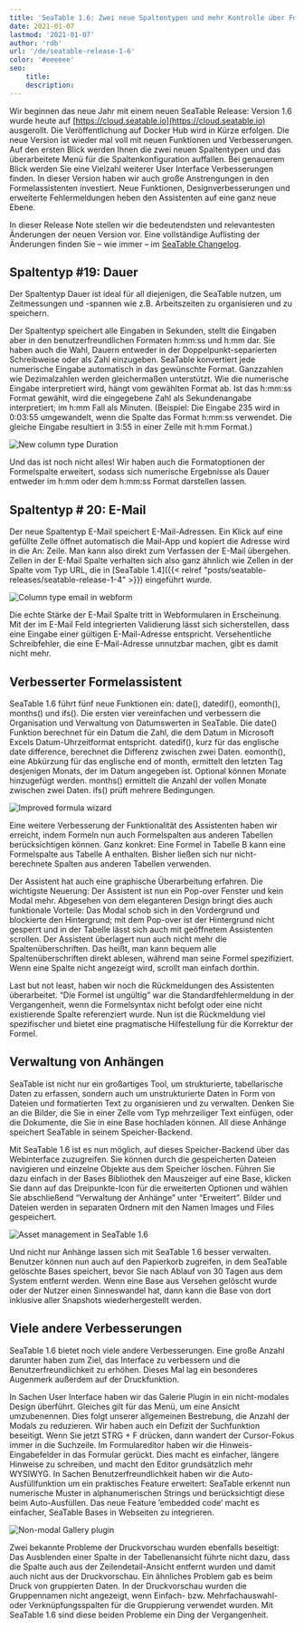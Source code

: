 ```yaml
---
title: 'SeaTable 1.6: Zwei neue Spaltentypen und mehr Kontrolle über Formeln und Anhänge - SeaTable'
date: 2021-01-07
lastmod: '2021-01-07'
author: 'rdb'
url: '/de/seatable-release-1-6'
color: '#eeeeee'
seo:
    title:
    description:
---
```


Wir beginnen das neue Jahr mit einem neuen SeaTable Release: Version 1.6 wurde heute auf [https://cloud.seatable.io](https://cloud.seatable.io) ausgerollt. Die Veröffentlichung auf Docker Hub wird in Kürze erfolgen. Die neue Version ist wieder mal voll mit neuen Funktionen und Verbesserungen. Auf den ersten Blick werden Ihnen die zwei neuen Spaltentypen und das überarbeitete Menü für die Spaltenkonfiguration auffallen. Bei genauerem Blick werden Sie eine Vielzahl weiterer User Interface Verbesserungen finden. In dieser Version haben wir auch große Anstrengungen in den Formelassistenten investiert. Neue Funktionen, Designverbesserungen und erweiterte Fehlermeldungen heben den Assistenten auf eine ganz neue Ebene.

In dieser Release Note stellen wir die bedeutendsten und relevantesten Änderungen der neuen Version vor. Eine vollständige Auflisting der Änderungen finden Sie – wie immer – im [SeaTable Changelog](https://seatable.io/docs/changelog/version-1-6/).

## Spaltentyp #19: Dauer

Der Spaltentyp Dauer ist ideal für all diejenigen, die SeaTable nutzen, um Zeitmessungen und -spannen wie z.B. Arbeitszeiten zu organisieren und zu speichern.

Der Spaltentyp speichert alle Eingaben in Sekunden, stellt die Eingaben aber in den benutzerfreundlichen Formaten h:mm:ss und h:mm dar. Sie haben auch die Wahl, Dauern entweder in der Doppelpunkt-separierten Schreibweise oder als Zahl einzugeben. SeaTable konvertiert jede numerische Eingabe automatisch in das gewünschte Format. Ganzzahlen wie Dezimalzahlen werden gleichermaßen unterstützt. Wie die numerische Eingabe interpretiert wird, hängt vom gewählten Format ab. Ist das h:mm:ss Format gewählt, wird die eingegebene Zahl als Sekundenangabe interpretiert; im h:mm Fall als Minuten. (Beispiel: Die Eingabe 235 wird in 0:03:55 umgewandelt, wenn die Spalte das Format h:mm:ss verwendet. Die gleiche Eingabe resultiert in 3:55 in einer Zelle mit h:mm Format.)

![New column type Duration](images/Column_Type_Duration.jpg)

Und das ist noch nicht alles! Wir haben auch die Formatoptionen der Formelspalte erweitert, sodass sich numerische Ergebnisse als Dauer entweder im h:mm oder dem h:mm:ss Format darstellen lassen.

## Spaltentyp # 20: E-Mail

Der neue Spaltentyp E-Mail speichert E-Mail-Adressen. Ein Klick auf eine gefüllte Zelle öffnet automatisch die Mail-App und kopiert die Adresse wird in die An: Zeile. Man kann also direkt zum Verfassen der E-Mail übergehen. Zellen in der E-Mail Spalte verhalten sich also ganz ähnlich wie Zellen in der Spalte vom Typ URL, die in [SeaTable 1.4]({{< relref "posts/seatable-releases/seatable-release-1-4" >}}) eingeführt wurde.

![Column type email in webform](images/Column_Type_Email_Form.jpg)

Die echte Stärke der E-Mail Spalte tritt in Webformularen in Erscheinung. Mit der im E-Mail Feld integrierten Validierung lässt sich sicherstellen, dass eine Eingabe einer gültigen E-Mail-Adresse entspricht. Versehentliche Schreibfehler, die eine E-Mail-Adresse unnutzbar machen, gibt es damit nicht mehr.

## Verbesserter Formelassistent

SeaTable 1.6 führt fünf neue Funktionen ein: date(), datedif(), eomonth(), months() und ifs(). Die ersten vier vereinfachen und verbessern die Organisation und Verwaltung von Datumswerten in SeaTable. Die date() Funktion berechnet für ein Datum die Zahl, die dem Datum in Microsoft Excels Datum-Uhrzeitformat entspricht. datedif(), kurz für das englische date difference, berechnet die Differenz zwischen zwei Daten. eomonth(), eine Abkürzung für das englische end of month, ermittelt den letzten Tag desjenigen Monats, der im Datum angegeben ist. Optional können Monate hinzugefügt werden. months() ermittelt die Anzahl der vollen Monate zwischen zwei Daten. ifs() prüft mehrere Bedingungen.

![Improved formula wizard](images/Improved_Formula_Wizard.jpg)

Eine weitere Verbesserung der Funktionalität des Assistenten haben wir erreicht, indem Formeln nun auch Formelspalten aus anderen Tabellen berücksichtigen können. Ganz konkret: Eine Formel in Tabelle B kann eine Formelspalte aus Tabelle A enthalten. Bisher ließen sich nur nicht-berechnete Spalten aus anderen Tabellen verwenden.

Der Assistent hat auch eine graphische Überarbeitung erfahren. Die wichtigste Neuerung: Der Assistent ist nun ein Pop-over Fenster und kein Modal mehr. Abgesehen von dem eleganteren Design bringt dies auch funktionale Vorteile: Das Modal schob sich in den Vordergrund und blockierte den Hintergrund; mit dem Pop-over ist der Hintergrund nicht gesperrt und in der Tabelle lässt sich auch mit geöffnetem Assistenten scrollen. Der Assistent überlagert nun auch nicht mehr die Spaltenüberschriften. Das heißt, man kann bequem alle Spaltenüberschriften direkt ablesen, während man seine Formel spezifiziert. Wenn eine Spalte nicht angezeigt wird, scrollt man einfach dorthin.

Last but not least, haben wir noch die Rückmeldungen des Assistenten überarbeitet. “Die Formel ist ungültig” war die Standardfehlermeldung in der Vergangenheit, wenn die Formelsyntax nicht befolgt oder eine nicht existierende Spalte referenziert wurde. Nun ist die Rückmeldung viel spezifischer und bietet eine pragmatische Hilfestellung für die Korrektur der Formel.

## Verwaltung von Anhängen

SeaTable ist nicht nur ein großartiges Tool, um strukturierte, tabellarische Daten zu erfassen, sondern auch um unstrukturierte Daten in Form von Dateien und formatierten Text zu organisieren und zu verwalten. Denken Sie an die Bilder, die Sie in einer Zelle vom Typ mehrzeiliger Text einfügen, oder die Dokumente, die Sie in eine Base hochladen können. All diese Anhänge speichert SeaTable in seinem Speicher-Backend.

Mit SeaTable 1.6 ist es nun möglich, auf dieses Speicher-Backend über das Webinterface zuzugreifen. Sie können durch die gespeicherten Dateien navigieren und einzelne Objekte aus dem Speicher löschen. Führen Sie dazu einfach in der Bases Bibliothek den Mauszeiger auf eine Base, klicken Sie dann auf das Dreipunkte-Icon für die erweiterten Optionen und wählen Sie abschließend “Verwaltung der Anhänge” unter “Erweitert”. Bilder und Dateien werden in separaten Ordnern mit den Namen Images und Files gespeichert.

![Asset management in SeaTable 1.6](images/Asset_Management.jpg)

Und nicht nur Anhänge lassen sich mit SeaTable 1.6 besser verwalten. Benutzer können nun auch auf den Papierkorb zugreifen, in dem SeaTable gelöschte Bases speichert, bevor Sie nach Ablauf von 30 Tagen aus dem System entfernt werden. Wenn eine Base aus Versehen gelöscht wurde oder der Nutzer einen Sinneswandel hat, dann kann die Base von dort inklusive aller Snapshots wiederhergestellt werden.

## Viele andere Verbesserungen

SeaTable 1.6 bietet noch viele andere Verbesserungen. Eine große Anzahl darunter haben zum Ziel, das Interface zu verbessern und die Benutzerfreundlichkeit zu erhöhen. Dieses Mal lag ein besonderes Augenmerk außerdem auf der Druckfunktion.

In Sachen User Interface haben wir das Galerie Plugin in ein nicht-modales Design überführt. Gleiches gilt für das Menü, um eine Ansicht umzubenennen. Dies folgt unserer allgemeinen Bestrebung, die Anzahl der Modals zu reduzieren. Wir haben auch ein Defizit der Suchfunktion beseitigt. Wenn Sie jetzt STRG + F drücken, dann wandert der Cursor-Fokus immer in die Suchzeile. Im Formulareditor haben wir die Hinweis-Eingabefelder in das Formular gerückt. Dies macht es einfacher, längere Hinweise zu schreiben, und macht den Editor grundsätzlich mehr WYSIWYG. In Sachen Benutzerfreundlichkeit haben wir die Auto-Ausfüllfunktion um ein praktisches Feature erweitert: SeaTable erkennt nun numerische Muster in alphanumerischen Strings und berücksichtigt diese beim Auto-Ausfüllen. Das neue Feature ’embedded code’ macht es einfacher, SeaTable Bases in Webseiten zu integrieren.

![Non-modal Gallery plugin](images/Non-modal_Gallery.jpg)

Zwei bekannte Probleme der Druckvorschau wurden ebenfalls beseitigt: Das Ausblenden einer Spalte in der Tabellenansicht führte nicht dazu, dass die Spalte auch aus der Zeilendetail-Ansicht entfernt wurden und damit auch nicht aus der Druckvorschau. Ein ähnliches Problem gab es beim Druck von gruppierten Daten. In der Druckvorschau wurden die Gruppennamen nicht angezeigt, wenn Einfach- bzw. Mehrfachauswahl- oder Verknüpfungsspalten für die Gruppierung verwendet wurden. Mit SeaTable 1.6 sind diese beiden Probleme ein Ding der Vergangenheit.
